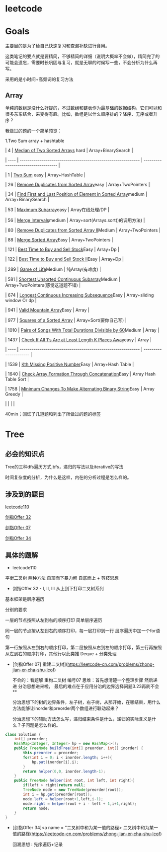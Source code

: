 # leetcode

# Goals

主要目的是为了给自己快速复习和查漏补缺进行食用。

这类笔记的要点就是要精简，不够精简的详细（说明大概率不会做），精简完了的可能会遗忘，需要时长巩固与复习，就是无聊的时候写一些，不会分析为什么再写。

采用的是小时间+高频词的复习方法

## Array

单纯的数组是没什么好提的，不过数组和链表作为最基础的数据结构，它们可以和很多东东结合，来变得有趣。比如，数组是以什么顺序排的？降序、无序或者升序？

我做过的题的一个简单预览：

1.Two Sum array + hashtable

| 4    | [Median of Two Sorted Arrays](https://leetcode.com/problems/median-of-two-sorted-arrays) hard | Array+BinarySearch                  |

| ---- | ------------------------------------------------------------ | ----------------------------------- |

| 1    | [Two Sum](https://leetcode.com/problems/two-sum) easy        | Array+HashTable                     |

| 26   | [Remove Duplicates from Sorted Array](https://leetcode.com/problems/remove-duplicates-from-sorted-array)easy | Array+TwoPointers                   |

| 34   | [Find First and Last Position of Element in Sorted Array](https://leetcode.com/problems/find-first-and-last-position-of-element-in-sorted-array)medium | Array+BinarySearch                  |

| 53   | [Maximum Subarray](https://leetcode.com/problems/maximum-subarray)easy | Array在线处理/DP                    |

| 56   | [Merge Intervals](https://leetcode.com/problems/merge-intervals)medium | Array+sort(Arrays.sort()的调用方法) |

| 80   | [Remove Duplicates from Sorted Array II](https://leetcode.com/problems/remove-duplicates-from-sorted-array-ii)Medium | Array+TwoPointers                   |

| 88   | [Merge Sorted Array](https://leetcode.com/problems/merge-sorted-array)Easy | Array+TwoPointers                   |

| 121  | [Best Time to Buy and Sell Stock](https://leetcode.com/problems/best-time-to-buy-and-sell-stock)Easy | Array+Dp                            |

| 122  | [Best Time to Buy and Sell Stock II](https://leetcode.com/problems/best-time-to-buy-and-sell-stock-ii)Easy | Array+Dp                            |

| 289  | [Game of Life](https://leetcode.com/problems/game-of-life)Medium | 纯Array(有难度)                     |

| 581  | [Shortest Unsorted Continuous Subarray](https://leetcode.com/problems/shortest-unsorted-continuous-subarray)Medium | Array+TwoPointers(感觉这道题不错)   |

| 674  | [Longest Continuous Increasing Subsequence](https://leetcode.com/problems/longest-continuous-increasing-subsequence)Easy | Array+sliding window Or dp          |

| 941  | [Valid Mountain Array](https://leetcode.com/problems/valid-mountain-array)Easy | Array                               |

| 977  | [Squares of a Sorted Array](https://leetcode.com/problems/squares-of-a-sorted-array) | Array+Sort(要你自己写)              |

| 1010 | [Pairs of Songs With Total Durations Divisible by 60](https://leetcode.com/problems/pairs-of-songs-with-total-durations-divisible-by-60)Medium | Array                               |


| 1437 | [Check If All 1's Are at Least Length K Places Away](https://leetcode.com/problems/check-if-all-1s-are-at-least-length-k-places-away)easy | Array                 |

| ---- | ------------------------------------------------------------ | --------------------- |

| 1539 | [Kth Missing Positive Number](https://leetcode.com/problems/kth-missing-positive-number)Easy | Array+Hash Table      |

| 1640 | [Check Array Formation Through Concatenation](https://leetcode.com/problems/check-array-formation-through-concatenation)Easy | Array Hash Table Sort |

| 1758 | [Minimum Changes To Make Alternating Binary String](https://leetcode.com/problems/minimum-changes-to-make-alternating-binary-string)Easy | Array Greedy          |

|      |                                                              |                       |


40min；回忆了几道题和列出了所做过的题的标签



# Tree

## 必会的知识点

Tree的三种dfs遍历方式,bfs，递归的写法以及iterative的写法

时间复杂度的分析，为什么是这样，内在的分析过程是怎么样的。

## 涉及到的题目

[leetcode110](#110)

[剑指Offer 32](#从上到下打印二叉树系列)

[剑指Offer 07](#重建二叉树)

[剑指Offer 34](#二叉树中和为某一值的路径)

## 具体的题解



- leetcode<a name="110">110</a>

平衡二叉树  两种方法 自顶而下暴力解 自底而上 + 剪枝思想 

- 剑指Offer 32 - I, II, III <a name="从上到下打印二叉树系列">从上到下打印二叉树系列 </a>

基本框架是层序遍历

分别的要求

一层的节点按照从左到右的顺序打印                            简单层序遍历

同一层的节点按从左到右的顺序打印，每一层打印到一行       层序遍历中加一个for语句     

第一行按照从左到右的顺序打印，第二层按照从右到左的顺序打印，第三行再按照从左到右的顺序打印，其他行以此类推                                           Deque + 分类处理

- [剑指Offer 07]<a name = "重建二叉树"> 重建二叉树](https://leetcode-cn.com/problems/zhong-jian-er-cha-shu-lcof) 

  不会的：看题解 重构二叉树 编号07  思维：首先想清楚一个整理步骤 然后递进 分治思想进来啦， 最后的难点在于应用分治的边界选择问题3.23再刷不会**

  分治思想下的树的边界条件，左子树，右子树，从那开始，在哪结束，用什么方法能够让inorder和preorder两个数组进行联动起来？

  分治思想下的辅助方法怎么写，递归结束条件是什么，递归的实际含义是什么？子问题是怎么样的。</a>

```java
class Solution {
    int[] preorder;
    HashMap<Integer, Integer> hp = new HashMap<>();
    public TreeNode buildTree(int[] preorder, int[] inorder) {
        this.preorder = preorder;
        for(int i = 0; i < inorder.length; i++){
            hp.put(inorder[i],i);
        }
        return helper(0,0, inorder.length-1);
    }
    public TreeNode helper(int root, int left, int right){
        if(left > right)return null;
        TreeNode node = new TreeNode(preorder[root]);
        int i = hp.get(preorder[root]);
        node.left = helper(root+1,left,i-1);
        node.right = helper(root + i - left + 1,i+1,right);
        return node;
    }
}
```

- [剑指Offer 34]<a name = "二叉树中和为某一值的路径> 二叉树中和为某一值的路径(https://leetcode-cn.com/problems/zhong-jian-er-cha-shu-lcof) 

  回溯思想 : 先序遍历+记录